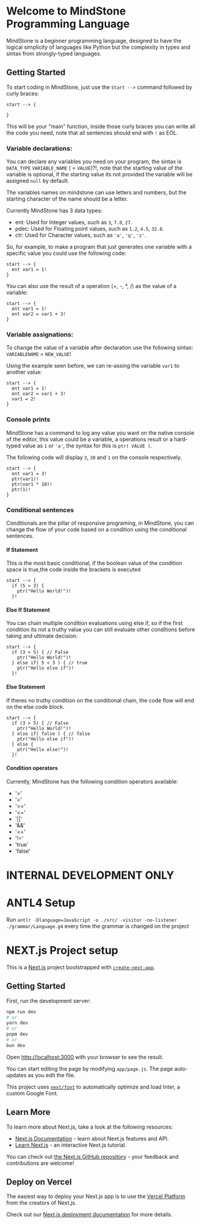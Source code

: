 Welcome to MindStone Programming Language
=========================================

MindStone is a beginner programming language, designed to have the logical simplicity of languages like Python but the complexity in types and sintax from strongly-typed languages.

## Getting Started
To start coding in MindStone, just use the `Start -->` command followed by curly braces:
```
start --> {

}
```

This will be your "main" function, inside those curly braces you can write all the code you need, note that all sentences should end with `!` as EOL.

### **Variable declarations:**

You can declare any variables you need on your program, the sintax is `DATA_TYPE` `VARIABLE_NAME` ( = `VALUE`)?!, note that the starting value of the variable is optional, if the starting value its not provided the variable will be assigned `null` by default. 

The variables names on mindstone can use letters and numbers, but the starting character of the name should be a letter.

Currently MindStone has 3 data types: 
* ent: Used for Integer values, such as `3`, `7.0`, `27`.
* pdec:  Used for Floating point values, such as `1.2`, `4.5`, `32.8`.
* ctr: Used for Character values, such as `'a'`, `'q'`, `'z'`.

So, for example, to make a program that just generates one variable with a specific value you could use the following code:
```
start --> {
  ent var1 = 1!
}
```
You can also use the result of a operation (+, -, *, /) as the value of a variable:
```
start --> {
  ent var1 = 1!
  ent var2 = var1 + 3!
}
```

### **Variable assignations:**

To change the value of a variable after declaration use the following sintax: `VARIABLENAME` = `NEW_VALUE`!

Using the example seen before, we can re-assing the variable `var1` to another value:
```
start --> {
  ent var1 = 1!
  ent var2 = var1 + 3!
  var1 = 2!
}
```

### **Console prints**

MindStone has a command to log any value you want on the native console of the editor, this value could be a variable, a operations result or a hard-typed value as `1` or `'a'`, the syntax for this is `ptr( VALUE )`.

The following code will display `3`, `30` and `1` on the console respectively.

```
start --> {
  ent var1 = 3!
  ptr(var1)!
  ptr(var1 * 10)!
  ptr(1)!
}
```

### **Conditional sentences**
Conditionals are the pillar of responsive programing, in MindStone, you can change the flow of your code based on a condition using the conditional sentences.
#### If Statement
This is the most basic conditional, if the boolean value of the condition space is true,the code inside the brackets is executed 
```
start --> {
  if (5 > 3) {
    ptr("Hello World!")!
  }!
```
#### Else If Statement
You can chain multiple condition evaluations using else if, so if the first condition its not a truthy value you can still evaluate other conditions before taking and ultimate decision.
```
start --> {
  if (3 > 5) { // False
    ptr("Hello World!")!
  } else if( 5 < 3 ) { // true
    ptr("Hello else if")!
  }!
```
#### Else Statement
If theres no truthy condition on the conditional chain, the code flow will end on the else code block.
```
start --> {
  if (3 > 5) { // False
    ptr("Hello World!")!
  } else if( false ) { // false
    ptr("Hello else if")!
  } else {
    ptr("Hello else!")!
  }!
```
#### Condition operators
Currently, MindStone has the following condition operators available:
- '>'
- '<'
- '>='
- '<='
- '||'
- '&&'
- '=='
- '!='
- 'true'
- 'false'

# INTERNAL DEVELOPMENT ONLY

ANTL4 Setup
===========
Run `antlr -Dlanguage=JavaScript -o ./src/ -visitor -no-listener ./grammar/Language.g4` every time the grammar is changed on the project

NEXT.js Project setup
=====================
This is a [Next.js](https://nextjs.org/) project bootstrapped with [`create-next-app`](https://github.com/vercel/next.js/tree/canary/packages/create-next-app).

## Getting Started

First, run the development server:

```bash
npm run dev
# or
yarn dev
# or
pnpm dev
# or
bun dev
```

Open [http://localhost:3000](http://localhost:3000) with your browser to see the result.

You can start editing the page by modifying `app/page.js`. The page auto-updates as you edit the file.

This project uses [`next/font`](https://nextjs.org/docs/basic-features/font-optimization) to automatically optimize and load Inter, a custom Google Font.

## Learn More

To learn more about Next.js, take a look at the following resources:

- [Next.js Documentation](https://nextjs.org/docs) - learn about Next.js features and API.
- [Learn Next.js](https://nextjs.org/learn) - an interactive Next.js tutorial.

You can check out [the Next.js GitHub repository](https://github.com/vercel/next.js/) - your feedback and contributions are welcome!

## Deploy on Vercel

The easiest way to deploy your Next.js app is to use the [Vercel Platform](https://vercel.com/new?utm_medium=default-template&filter=next.js&utm_source=create-next-app&utm_campaign=create-next-app-readme) from the creators of Next.js.

Check out our [Next.js deployment documentation](https://nextjs.org/docs/deployment) for more details.
